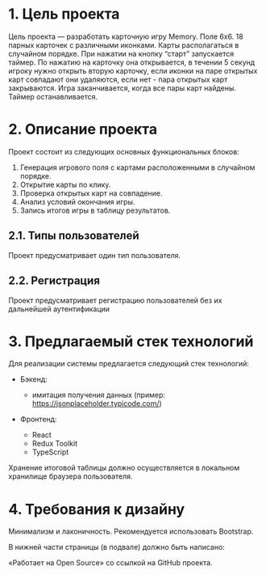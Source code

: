 # 1. Цель проекта

Цель проекта — разработать карточную игру Memory. Поле 6х6. 18 парных карточек с различными иконками. Карты располагаться в случайном порядке. При нажатии на кнопку “старт” запускается таймер. По нажатию на карточку она открывается, в течении 5 секунд игроку нужно открыть вторую карточку, если иконки на паре открытых карт совпадают они удаляются, если нет - пара открытых карт закрываются. Игра заканчивается, когда все пары карт найдены. Таймер останавливается.

# 2. Описание проекта

Проект состоит из следующих основных функциональных блоков:

1. Генерация игрового поля с картами расположенными в случайном порядке.
2. Открытие карты по клику.
3. Проверка открытых карт на совпадение.
4. Анализ условий окончания игры.
5. Запись итогов игры в таблицу результатов.

## 2.1. Типы пользователей

Проект предусматривает один тип пользователя.

## 2.2. Регистрация

Проект предусматривает регистрацию пользователей без их дальнейшей аутентификации

# 3. Предлагаемый стек технологий

Для реализации системы предлагается следующий стек технологий:

- Бэкенд:
  - имитация получения данных (пример: https://jsonplaceholder.typicode.com/)
- Фронтенд:

  - React
  - Redux Toolkit
  - TypeScript

Хранение итоговой таблицы должно осуществляется в локальном хранилище браузера пользователя.

# 4. Требования к дизайну

Минимализм и лаконичность. Рекомендуется использовать Bootstrap.

В нижней части страницы (в подвале) должно быть написано:

«Работает на Open Source» со ссылкой на GitHub проекта.
